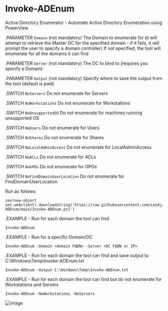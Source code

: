 # Invoke-ADEnum
Active Directory Enumerator - Automate Active Directory Enumeration using PowerView

.PARAMETER `Domain` (not mandatory)
The Domain to enumerate for (it will attempt to retrieve the Master DC for the specified domain - if it fails, it will prompt the user to specify a domain controller)
If not specified, the tool will enumerate for all the domains it can find

.PARAMETER `Server` (not mandatory)
The DC to bind to (requires you specify a Domain)

.PARAMETER `Output` (not mandatory)
Specify where to save the output from the tool (default is pwd)

.SWITCH `NoServers`
Do not enumerate for Servers

.SWITCH `NoWorkstations`
Do not enumerate for Workstations

.SWITCH `NoUnsupportedOS`
Do not enumerate for machines running unsupported OS

.SWITCH `NoUsers`
Do not enumerate for Users

.SWITCH `NoShares`
Do not enumerate for Shares

.SWITCH `NoLocalAdminAccess`
Do not enumerate for LocalAdminAccess

.SWITCH `NoACLs`
Do not enumerate for ACLs

.SWITCH `NoGPOs`
Do not enumerate for GPOs

.SWITCH `NoFindDomainUserLocation`
Do not enumerate for FindDomainUserLocation

Run as follows:
```
iex(new-object net.webclient).downloadstring('https://raw.githubusercontent.com/Leo4j/Invoke-ADEnum/main/Invoke-ADEnum.ps1')
```

.EXAMPLE - Run for each domain the tool can find
```
Invoke-ADEnum
```

.EXAMPLE - Run for a specific Domain/DC
```
Invoke-ADEnum -Domain <domain FQDN> -Server <DC FQDN or IP>
```

.EXAMPLE - Run for each domain the tool can find and save output to C:\Windows\Temp\Invoke-ADEnum.txt
```
Invoke-ADEnum -Output C:\Windows\Temp\Invoke-ADEnum.txt
```

.EXAMPLE - Run for each domain the tool can find but do not enumerate for Workstations and Servers
```
Invoke-ADEnum -NoWorkstations -NoServers
```


![image](https://user-images.githubusercontent.com/61951374/236855619-fee907b2-e8d8-4134-83c6-f3e3458fa5df.png)
